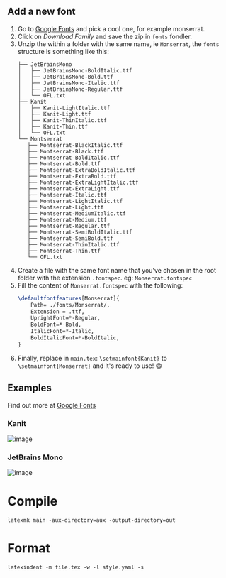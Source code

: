 ## Add a new font

1. Go to [Google Fonts](https://fonts.google.com/) and pick a cool one, for example monserrat.
1. Click on _Download Family_ and save the zip in `fonts` fondler.
1. Unzip the within a folder with the same name, ie `Monserrat`, the `fonts` structure is something like this:
   ```
   ├── JetBrainsMono
   │   ├── JetBrainsMono-BoldItalic.ttf
   │   ├── JetBrainsMono-Bold.ttf
   │   ├── JetBrainsMono-Italic.ttf
   │   ├── JetBrainsMono-Regular.ttf
   │   └── OFL.txt
   ├── Kanit
   │   ├── Kanit-LightItalic.ttf
   │   ├── Kanit-Light.ttf
   │   ├── Kanit-ThinItalic.ttf
   │   ├── Kanit-Thin.ttf
   │   └── OFL.txt
   └── Montserrat
      ├── Montserrat-BlackItalic.ttf
      ├── Montserrat-Black.ttf
      ├── Montserrat-BoldItalic.ttf
      ├── Montserrat-Bold.ttf
      ├── Montserrat-ExtraBoldItalic.ttf
      ├── Montserrat-ExtraBold.ttf
      ├── Montserrat-ExtraLightItalic.ttf
      ├── Montserrat-ExtraLight.ttf
      ├── Montserrat-Italic.ttf
      ├── Montserrat-LightItalic.ttf
      ├── Montserrat-Light.ttf
      ├── Montserrat-MediumItalic.ttf
      ├── Montserrat-Medium.ttf
      ├── Montserrat-Regular.ttf
      ├── Montserrat-SemiBoldItalic.ttf
      ├── Montserrat-SemiBold.ttf
      ├── Montserrat-ThinItalic.ttf
      ├── Montserrat-Thin.ttf
      └── OFL.txt
   ```
1. Create a file with the same font name that you've chosen in the root folder with the extension `.fontspec`. eg: `Monserrat.fontspec`
1. Fill the content of `Monserrat.fontspec` with the following:
   ```tex
   \defaultfontfeatures[Monserrat]{
       Path= ./fonts/Monserrat/,
       Extension = .ttf,
       UprightFont=*-Regular,
       BoldFont=*-Bold,
       ItalicFont=*-Italic,
   	   BoldItalicFont=*-BoldItalic,
   }
   ```
1. Finally, replace in `main.tex`: `\setmainfont{Kanit}` to `\setmainfont{Monserrat}` and it's ready to use! 😄

## Examples

Find out more at [Google Fonts](https://fonts.google.com/)

### Kanit

![image](https://user-images.githubusercontent.com/41640423/129288409-fe38ef66-ce41-48e9-b37d-04ca4a517e07.png)

### JetBrains Mono

![image](https://user-images.githubusercontent.com/41640423/129288563-90c4b8e2-7f22-46db-90ba-575b1e03a43b.png)

# Compile

    latexmk main -aux-directory=aux -output-directory=out

# Format

    latexindent -m file.tex -w -l style.yaml -s

